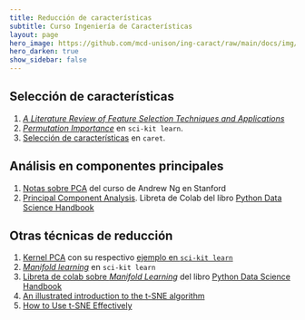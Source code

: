 ```yaml
---
title: Reducción de características 
subtitle: Curso Ingeniería de Características
layout: page
hero_image: https://github.com/mcd-unison/ing-caract/raw/main/docs/img/redu-banner.jpg
hero_darken: true
show_sidebar: false
---
```


## Selección de características

1. [*A Literature Review of Feature Selection Techniques and Applications*](https://github.com/mcd-unison/ing-caract/raw/main/pdf/feature-selection-review.pdf)
2. [*Permutation Importance*](https://scikit-learn.org/stable/modules/permutation_importance.html) en `sci-kit learn`.
3. [Selección de características](https://topepo.github.io/caret/feature-selection-overview.html) en `caret`.

## Análisis en componentes principales

1. [Notas sobre PCA](https://github.com/mcd-unison/ing-caract/raw/main/pdf/PCA-Standford.pdf) del curso de Andrew Ng en Stanford
2. [Principal Component Analysis](https://jakevdp.github.io/PythonDataScienceHandbook/05.09-principal-component-analysis.html). Libreta de Colab del libro [Python Data Science Handbook](https://jakevdp.github.io/PythonDataScienceHandbook/)


## Otras técnicas de reducción

1. [Kernel PCA](https://people.eecs.berkeley.edu/~wainwrig/stat241b/scholkopf_kernel.pdf) con su respectivo [ejemplo en `sci-kit learn`](https://scikit-learn.org/stable/auto_examples/decomposition/plot_kernel_pca.html#sphx-glr-auto-examples-decomposition-plot-kernel-pca-py)
2. [*Manifold learning*](https://scikit-learn.org/stable/modules/manifold.html) en `sci-kit learn`
3. [Libreta de colab sobre *Manifold Learning*](https://jakevdp.github.io/PythonDataScienceHandbook/05.10-manifold-learning.html) del libro [Python Data Science Handbook](https://jakevdp.github.io/PythonDataScienceHandbook/)
4. [An illustrated introduction to the t-SNE algorithm](https://www.oreilly.com/content/an-illustrated-introduction-to-the-t-sne-algorithm/)
5. [How to Use t-SNE Effectively](https://distill.pub/2016/misread-tsne/)


